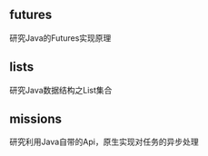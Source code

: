 ## futures

研究Java的Futures实现原理

## lists

研究Java数据结构之List集合

## missions

研究利用Java自带的Api，原生实现对任务的异步处理

